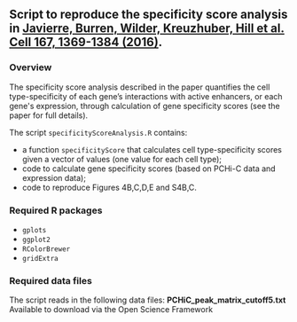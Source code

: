 ## Script to reproduce the specificity score analysis in [Javierre, Burren, Wilder, Kreuzhuber, Hill et al. Cell 167, 1369-1384 (2016)](http://www.cell.com/cell/fulltext/S0092-8674(16)31322-8).

### Overview
The specificity score analysis described in the paper quantifies the cell type-specificity of each gene’s interactions with active enhancers, or each gene's expression, through calculation of gene specificity scores (see the paper for full details).

The script `specificityScoreAnalysis.R` contains:
- a function `specificityScore` that calculates cell type-specificity scores given a vector of values (one value for each cell type);
- code to calculate gene specificity scores (based on PCHi-C data and expression data);
- code to reproduce Figures 4B,C,D,E and S4B,C.

### Required R packages
- `gplots`
- `ggplot2`
- `RColorBrewer`
- `gridExtra`

### Required data files
The script reads in the following data files:
**PCHiC_peak_matrix_cutoff5.txt**
Available to download via the Open Science Framework
